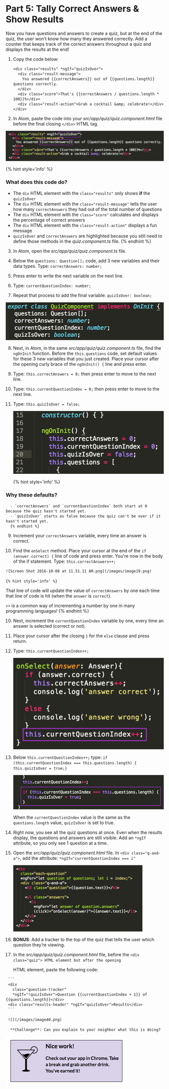 # Part 5: Tally Correct Answers & Show Results

Now you have questions and answers to create a quiz, but at the end of the quiz, the user won’t know how many they answered correctly. Add a counter that keeps track of the correct answers throughout a quiz and displays the results at the end!

1.  Copy the code below:

     ```
     <div class="results" *ngIf="quizIsOver">
       <div class="result-message">
         You answered {{correctAnswers}} out of {{questions.length}} questions correctly.
       </div>
       <div class="score">That's {{correctAnswers / questions.length * 100}}%</div>
       <div class="result-action">Grab a cocktail &amp; celebrate!</div>
     </div>
     ```

2. In Atom, paste the code into your *src/app/quiz/quiz.component.html* file before the final closing `</div>` HTML tag.

  ![](/images/image16.png)
  
  {% hint style='info' %}
### What does this code do?
  - The `div` HTML element with the `class="results"` only shows **if** the `quizIsOver`
  - The `div` HTML element with the `class="result-message"` tells the user how many `correctAnswers` they had out of the total number of questions
  - The `div` HTML element with the `class="score"` calculates and displays the percentage of correct answers
  - The `div` HTML element with the `class="result-action"` displays a fun message
  - `quizIsOver` and `correctAnswers` are highlighted because you still need to define those methods in the _quiz.component.ts_ file.
  {% endhint %}

3.  In Atom, open the *src/app/quiz/quiz.component.ts* file.

4.  Below the `questions: Question[];` code, add 3 new variables and their data types. Type: `correctAnswers: number;` 
  
5. Press enter to write the next variable on the next line. 
  
6. Type: `currentQuestionIndex: number;`
  
7. Repeat that process to add the final variable: `quizIsOver: boolean;`

  ![](/images/image35.png)
  
8. Next, in Atom, in the same _src/app/quiz/quiz.component.ts_ file, find the `ngOnInit` function. Before the `this.questions` code, set default values for these 3 new variables that you just created. Place your cursor after the opening curly brace of the `ngOnInit() {` line and press enter. 
  
  1. Type: `this.correctAnswers = 0;` then press enter to move to the next line.
  
  2. Type: `this.currentQuestionIndex = 0;` then press enter to move to the next line.
  
  3. Type: `this.quizIsOver = false;`
  
      ![](/images/image39.png)
      
      {% hint style='info' %}
### Why these defaults?
      - `correctAnswers` and `currentQuestionIndex` both start at 0 because the quiz hasn't started yet.
      - `quizIsOver` starts as false because the quiz can't be over if it hasn't started yet.
      {% endhint %}
      
9. Increment your `correctAnswers` variable, every time an answer is correct.

  1. Find the `onSelect` method. Place your cursor at the end of the `if (answer.correct) {` line of code and press enter.  You're now in the body of the if statement. Type: `this.correctAnswers++;`
  
    ![Screen Shot 2016-10-08 at 11.51.11 AM.png](/images/image19.png)
    
    {% hint style='info' %}
That line of code will update the value of `correctAnswers` by one each time that line of code is hit (when the `answer` is `correct`). 

`++` is a common way of incrementing a number by one in many programming languages!
    {% endhint %}
      
10. Next, increment the `currentQuestionIndex` variable by one, every time an answer is selected (correct or not).

  1. Place your cursor after the closing `}` for the `else` clause and press return.  
  
  2. Type: `this.currentQuestionIndex++;`
  
      ![Screen Shot 2016-10-08 at 11.54.05 AM.png](/images/image07.png)
  
  3.  Below `this.currentQuestionIndex++;` type: `if (this.currentQuestionIndex === this.questions.length) {  this.quizIsOver = true;}`
  
      ![Screen Shot 2016-10-07 at 9.49.59 PM.png](/images/image10.png)
      
      When the `currentQuestionIndex` value is the same as the `questions.length` value, `quizIsOver` is set to true.

11.  Right now, you see all the quiz questions at once. Even when the results display, the questions and answers are still visible. Add an `*ngIf` attribute, so you only see 1 question at a time.

  1.  Open the _src/app/quiz/quiz.component.html_ file. In `<div class="q-and-a">`, add the attribute: `*ngIf="currentQuestionIndex === i"` 
  
      ![](/images/image41.gif)

12.  **BONUS**: Add a tracker to the top of the quiz that tells the user which question they’re viewing.

  1.  In the *src/app/quiz/quiz.component.html* file, before the `<div class="quiz"> HTML element but after the opening `<div class="quiz-wrapper"> HTML element, paste the following code:
  
     ```
     <div
       class="question-tracker"
       *ngIf="!quizIsOver">Question {{currentQuestionIndex + 1}} of {{questions.length}}</div>
     <div class="results-header" *ngIf="quizIsOver">Results</div>
     ```
     
     ![](/images/image40.png)
      
      **Challenge**: Can you explain to your neighbor what this is doing?

![](../images/24.png)
